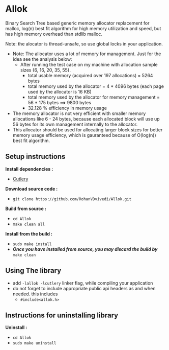 # Allok
Binary Search Tree based generic memory allocator replacement for malloc, log(n) best fit algorithm for high memory utilization and speed, but has high memory overhead than stdlib malloc.

Note: the alocator is thread-unsafe, so use global locks in your application.

 * Note: The allocator uses a lot of memory for management. Just for the idea see the analysis below:
	* After running the test case on my machine with allocation sample sizes {6, 16, 20, 35, 55}.
	  * total usable memory (acquired over 197 allocations) = 5264 bytes
	  * total memory used by the allocator = 4 * 4096 bytes (each page used by the allocator is 16 KB)
	  * total memory used by the allocator for memory management = 56 * 175 bytes ==> 9800 bytes
	  * 32.128 % efficiency in memory usage
 * The memory allocator is not very efficient with smaller memory allocations like 6 - 24 bytes, because each allocated block will use up 56 bytes for its own management internally to the allocator.
 * This allocator should be used for allocating larger block sizes for better memory usage efficiency, which is gauranteed because of O(log(n)) best fit algorithm.

## Setup instructions
**Install dependencies :**
 * [Cutlery](https://github.com/RohanVDvivedi/Cutlery)

**Download source code :**
 * `git clone https://github.com/RohanVDvivedi/Allok.git`

**Build from source :**
 * `cd Allok`
 * `make clean all`

**Install from the build :**
 * `sudo make install`
 * ***Once you have installed from source, you may discard the build by*** `make clean`

## Using The library
 * add `-lallok -lcutlery` linker flag, while compiling your application
 * do not forget to include appropriate public api headers as and when needed. this includes
   * `#include<allok.h>`

## Instructions for uninstalling library

**Uninstall :**
 * `cd Allok`
 * `sudo make uninstall`
